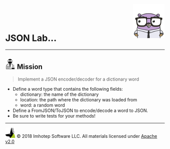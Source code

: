 <img src="../../assets/gophernand.png" align="right" width="100" height="auto"/>

<br/>
<br/>
<br/>

# JSON Lab...

---
## <img src="../../assets/lab.png" width="auto" height="32"/> Mission

> Implement a JSON encoder/decoder for a dictionary word

* Define a word type that contains the following fields:
  * dictionary: the name of the dictionary
  * location: the path where the dictionary was loaded from
  * word: a random word
* Define a FromJSON/ToJSON to encode/decode a word to JSON.
* Be sure to write tests for your methods!

---
<img src="../../assets/imhotep_logo.png" width="32" height="auto"/> © 2018 Imhotep Software LLC.
All materials licensed under [Apache v2.0](http://www.apache.org/licenses/LICENSE-2.0)
